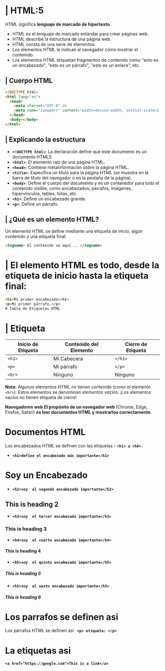# | HTML:5

HTML significa **lenguaje de marcado de hipertexto**.

- HTML es el lenguaje de marcado estándar para crear páginas web.
- HTML describe la estructura de una página web.
- HTML consta de una serie de elementos.
- Los elementos HTML le indican al navegador cómo mostrar el contenido.
- Los elementos HTML etiquetan fragmentos de contenido como "esto es un encabezado", "esto es un párrafo", "esto es un enlace", etc.

## | Cuerpo HTML

```html
<!DOCTYPE html>
<html lang="en">
  <head>
    <meta charset="UTF-8" />
    <meta name="viewport" content="width=device-width, initial-scale=1.0" />
  </head>
  <body></body>
</html>
```

## | Explicando la estructura

- **`<!DOCTYPE html>`**: La declaración define que este documento es un documento HTML5.
- **`<html>`**: El elemento raíz de una página HTML.
- **`<head>`**: Contiene metainformación sobre la página HTML.
- **`<title>`**: Especifica un título para la página HTML (se muestra en la barra de título del navegador o en la pestaña de la página).
- **`<body>`**: Define el cuerpo del documento y es un contenedor para todo el contenido visible, como encabezados, párrafos, imágenes, hipervínculos, tablas, listas, etc.
- **`<h1>`**: Define un encabezado grande.
- **`<p>`**: Define un párrafo.

## | ¿Qué es un elemento HTML?

Un elemento HTML se define mediante una etiqueta de inicio, algún contenido y una etiqueta final:

```html
<tagname> El contenido va aquí... </tagname>
```

# | El elemento HTML es todo, desde la etiqueta de inicio hasta la etiqueta final:

```html
<h1>Mi primer encabezado</h1>
<p>Mi primer párrafo.</p>
# Tabla de Etiquetas HTML
```

# | Etiqueta

<table>
  <thead>
    <tr>
      <th>Inicio de Etiqueta</th>
      <th>Contenido del Elemento</th>
      <th>Cierre de Etiqueta</th>
    </tr>
  </thead>
  <tbody>
    <tr>
      <td><code>&lt;h1&gt;</code></td>
      <td>Mi Cabecera</td>
      <td><code>&lt;/h1&gt;</code></td>
    </tr>
    <tr>
      <td><code>&lt;p&gt;</code></td>
      <td>Mi párrafo</td>
      <td><code>&lt;/p&gt;</code></td>
    </tr>
    <tr>
      <td><code>&lt;br&gt;</code></td>
      <td>Ninguno</td>
      <td>Ninguno</td>
    </tr>
  </tbody>
</table>

<strong>Nota:</strong> Algunos elementos HTML no tienen contenido (como el elemento <code>&lt;br&gt;</code>).
Estos elementos se denominan <em>elementos vacíos</em>. ¡Los elementos vacíos no tienen etiqueta de cierre!

<strong>Navegadores web El propósito de un navegador web </strong> (Chrome, Edge, Firefox, Safari) <strong>es leer documentos HTML y mostrarlos correctamente.</strong>

# Documentos HTML

Los encabezados HTML se definen con las etiquetas - **`<h1> a <h6>.`**

- **`<h1>define el encabezado más importante</h1>`**
<h1>Soy un Encabezado </h1>

- **`<h2>soy  el segundo encabezado importante</h2>`**
<h2>This is heading 2</h2>

- **`<h3>soy  el tercer encabezado importante</h3>`**
<h3>This is heading 3</h3>

- **`<h4>soy  el cuarto encabezado importante</h4>`**
<h4>This is heading 4</h4>

- **`<h5>soy  el quinto encabezado importante</h5>`**
<h5>This is heading 5</h5>

- **`<h5>soy  el sexto encabezado importante</h5>`**
<h5>This is heading 6</h5>

# Los parrafos se definen asi

 Los párrafos HTML se definen asi **`` <p> etiqueta: </p>``**

 # La etiquetas asi
 **`` <a href="https://google.com">This is a link</a> ``**

